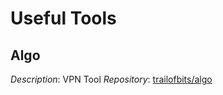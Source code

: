 # Useful Tools

## Algo
*Description*: VPN Tool
*Repository*: [trailofbits/algo](https://github.com/trailofbits/algo)